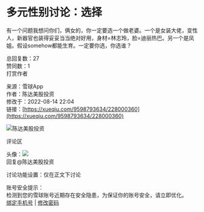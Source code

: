 # 多元性别讨论：选择

有一个问题我想问你们，俩女的，你一定要选一个做老婆。一个是女装大佬，变性人，新器官也装得妥妥当当绝对好用，身材=林志玲，脸=迪丽热巴。另一个是凤姐。假设somehow都能生育。一定要你选，你选谁？

总回复数：27  
赞同数：1  
打赏作者

来源：雪球App  
作者：陈达美股投资  
修改于：2022-08-14 22:04  
链接：[https://xueqiu.com/9598793634/228000360](https://xueqiu.com/9598793634/228000360)

![陈达美股投资](//xavatar.imedao.com/community/202310/1701353567900-1701353568217.jpg!100x100.png)  

评论区

头像：![](//xavatar.imedao.com/community/default/avatar.png!240x240.jpg)  
回复@陈达美股投资

讨论功能设置：仅在正文下讨论

账号安全提示：  
检测到您的雪球账号近期存在安全隐患，为保证你的账号安全，请立即优化。  
[绑定手机号](/setting/oauthBind) | [修改密码](/setting/password)
